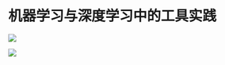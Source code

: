 # 机器学习与深度学习中的工具实践

![](https://coding.net/u/hoteam/p/Cache/git/raw/master/2016/8/1/saxaxa.png)

![](https://coding.net/u/hoteam/p/Cache/git/raw/master/2016/8/1/cadsfsd.png)
